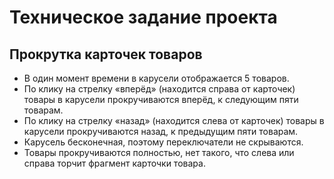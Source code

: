 # Техническое задание проекта 

## Прокрутка карточек товаров
- В один момент времени в карусели отображается 5 товаров.
- По клику на стрелку «вперёд» (находится справа от карточек) товары в карусели прокручиваются вперёд, к следующим пяти товарам.
- По клику на стрелку «назад» (находится слева от карточек) товары в карусели прокручиваются назад, к предыдущим пяти товарам.
- Карусель бесконечная, поэтому переключатели не скрываются.
- Товары прокручиваются полностью, нет такого, что слева или справа торчит фрагмент карточки товара.